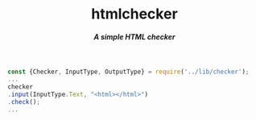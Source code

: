 <h1 align="center">htmlchecker</h1>
<h5 align="center">A simple HTML checker</h5>

<br />

```js
const {Checker, InputType, OutputType} = require('../lib/checker');
...
checker
.input(InputType.Text, "<html></html>")
.check();
...
```
